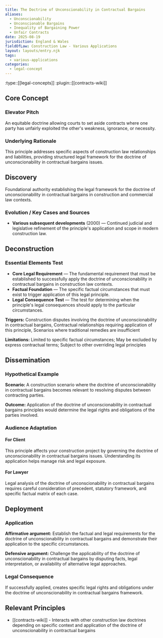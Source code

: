 ```yaml
---
title: The Doctrine of Unconscionability in Contractual Bargains
aliases:
  - Unconscionability
  - Unconscionable Bargains
  - Inequality of Bargaining Power
  - Unfair Contracts
date: 2025-08-19
jurisdiction: England & Wales
fieldOfLaw: Construction Law - Various Applications
layout: layouts/entry.njk
tags:
  - various-applications
categories:
  - legal-concept
---
```


:type::[[legal-concepts]]
:plugin::[[contracts-wiki]]

## Core Concept

### Elevator Pitch

An equitable doctrine allowing courts to set aside contracts where one party has unfairly exploited the other's weakness, ignorance, or necessity.

### Underlying Rationale

This principle addresses specific aspects of construction law relationships and liabilities, providing structured legal framework for the doctrine of unconscionability in contractual bargains issues.

## Discovery

Foundational authority establishing the legal framework for the doctrine of unconscionability in contractual bargains in construction and commercial law contexts.

### Evolution / Key Cases and Sources

- **Various subsequent developments** (2000) — Continued judicial and legislative refinement of the principle's application and scope in modern construction law.

## Deconstruction

### Essential Elements Test

- **Core Legal Requirement** — The fundamental requirement that must be established to successfully apply the doctrine of unconscionability in contractual bargains in construction law contexts.
- **Factual Foundation** — The specific factual circumstances that must exist to trigger application of this legal principle.
- **Legal Consequence Test** — The test for determining when the principle's legal consequences should apply to the particular circumstances.

**Triggers:** Construction disputes involving the doctrine of unconscionability in contractual bargains, Contractual relationships requiring application of this principle, Scenarios where traditional remedies are insufficient

**Limitations:** Limited to specific factual circumstances; May be excluded by express contractual terms; Subject to other overriding legal principles

## Dissemination

### Hypothetical Example

**Scenario:** A construction scenario where the doctrine of unconscionability in contractual bargains becomes relevant to resolving disputes between contracting parties.

**Outcome:** Application of the doctrine of unconscionability in contractual bargains principles would determine the legal rights and obligations of the parties involved.

### Audience Adaptation

#### For Client

This principle affects your construction project by governing the doctrine of unconscionability in contractual bargains issues. Understanding its application helps manage risk and legal exposure.

#### For Lawyer

Legal analysis of the doctrine of unconscionability in contractual bargains requires careful consideration of precedent, statutory framework, and specific factual matrix of each case.

## Deployment

### Application

**Affirmative argument:** Establish the factual and legal requirements for the doctrine of unconscionability in contractual bargains and demonstrate their application to the specific circumstances.

**Defensive argument:** Challenge the applicability of the doctrine of unconscionability in contractual bargains by disputing facts, legal interpretation, or availability of alternative legal approaches.

### Legal Consequence

If successfully applied, creates specific legal rights and obligations under the doctrine of unconscionability in contractual bargains framework.

## Relevant Principles

- [[contracts-wiki]] - Interacts with other construction law doctrines depending on specific context and application of the doctrine of unconscionability in contractual bargains
